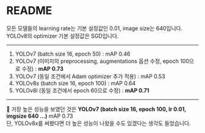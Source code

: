 # README
모든 모델들의 learning rate는 기본 설정값인 0.01, image size는 640입니다.  
YOLOv8의 optimizer 기본 설정값은 SGD입니다.

<hr/>

1. YOLOv7 (batch size 16, epoch 50) : mAP 0.46
2. YOLOv7 (이미지의 preprocessing, augmentations 옵션 수정, epoch 100으로 수정) : **mAP 0.73**
3. YOLOv7 (동일 조건에서 Adam optimizer 추가 적용) : mAP 0.53
4. YOLOv8s (batch size 16, epoch 100) : mAP 0.64
5. YOLOv8l (동일 조건에서 epoch 60으로 수정) : **mAP 0.71**

<hr/>

🎯 가장 높은 성능을 보였던 것은 **YOLOv7 (batch size 16, epoch 100, lr 0.01, imgsize 640 ...)** mAP 0.73  
단, YOLOv8x를 써봤다면 더 높은 성능이 나왔을 수도 있겠다는 생각도 들었습니다.
